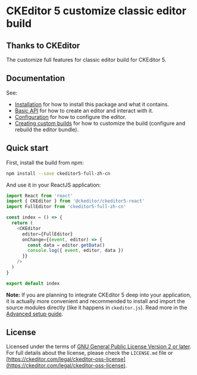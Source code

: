 CKEditor 5 customize classic editor build
========================================

## Thanks to CKEditor

The customize full features for classic editor build for CKEditor 5.

## Documentation

See:

* [Installation](https://ckeditor.com/docs/ckeditor5/latest/builds/guides/integration/installation.html) for how to install this package and what it contains.
* [Basic API](https://ckeditor.com/docs/ckeditor5/latest/builds/guides/integration/basic-api.html) for how to create an editor and interact with it.
* [Configuration](https://ckeditor.com/docs/ckeditor5/latest/builds/guides/integration/configuration.html) for how to configure the editor.
* [Creating custom builds](https://ckeditor.com/docs/ckeditor5/latest/builds/guides/development/custom-builds.html) for how to customize the build (configure and rebuild the editor bundle).

## Quick start

First, install the build from npm:

```bash
npm install --save ckeditor5-full-zh-cn
```

And use it in your ReactJS application:

```js
import React from 'react'
import { CKEditor } from '@ckeditor/ckeditor5-react'
import FullEditor from 'ckeditor5-full-zh-cn'

const index = () => {
  return (
    <CKEditor
      editor={FullEditor}
      onChange={(event, editor) => {
        const data = editor.getData()
        console.log({ event, editor, data })
      }}
    />
  )
}

export default index
```

**Note:** If you are planning to integrate CKEditor 5 deep into your application, it is actually more convenient and recommended to install and import the source modules directly (like it happens in `ckeditor.js`). Read more in the [Advanced setup guide](https://ckeditor.com/docs/ckeditor5/latest/builds/guides/integration/advanced-setup.html).

## License

Licensed under the terms of [GNU General Public License Version 2 or later](http://www.gnu.org/licenses/gpl.html). For full details about the license, please check the `LICENSE.md` file or [https://ckeditor.com/legal/ckeditor-oss-license](https://ckeditor.com/legal/ckeditor-oss-license).
